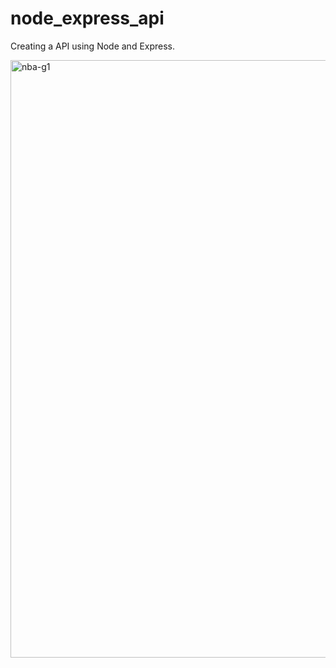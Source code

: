 # node_express_api
Creating a API using Node and Express.

<img width="956" alt="nba-g1" src="file:///C:/Users/yuval/Desktop/%D7%9C%D7%9C%D7%90%20%D7%A9%D7%9D.jpg">
